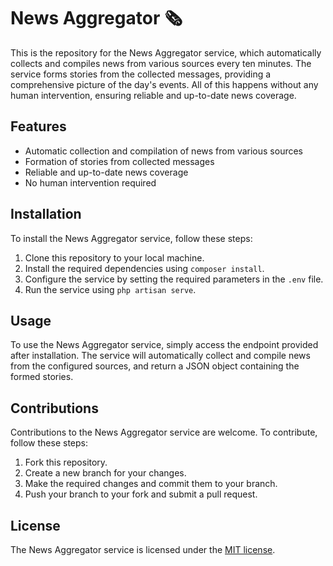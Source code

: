 # News Aggregator 🗞

This is the repository for the News Aggregator service, which automatically collects and compiles news from various sources every ten minutes. The service forms stories from the collected messages, providing a comprehensive picture of the day's events. All of this happens without any human intervention, ensuring reliable and up-to-date news coverage.

## Features

- Automatic collection and compilation of news from various sources
- Formation of stories from collected messages
- Reliable and up-to-date news coverage
- No human intervention required

## Installation

To install the News Aggregator service, follow these steps:

1. Clone this repository to your local machine.
2. Install the required dependencies using `composer install`.
3. Configure the service by setting the required parameters in the `.env` file.
4. Run the service using `php artisan serve`.

## Usage

To use the News Aggregator service, simply access the endpoint provided after installation. The service will automatically collect and compile news from the configured sources, and return a JSON object containing the formed stories.

## Contributions

Contributions to the News Aggregator service are welcome. To contribute, follow these steps:

1. Fork this repository.
2. Create a new branch for your changes.
3. Make the required changes and commit them to your branch.
4. Push your branch to your fork and submit a pull request.

## License

The News Aggregator service is licensed under the [MIT license](LICENSE).
